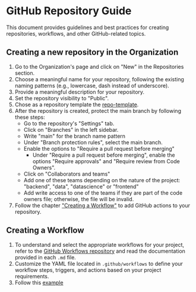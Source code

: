 # GitHub Repository Guide

This document provides guidelines and best practices for creating repositories,
workflows, and other GitHub-related topics.

## Creating a new repository in the Organization

1. Go to the Organization's page and click on "New" in the Repositories section.
1. Choose a meaningful name for your repository, following the existing naming
   patterns (e.g., lowercase, dash instead of underscore).
1. Provide a meaningful description for your repository.
1. Set the repository visibility to "Public".
1. Chose as a repository template the [repo-template](https://github.com/ai-cfia/repo-template).
1. After the repository is created, protect the main branch by following these
   steps:
    - Go to the repository's "Settings" tab.
    - Click on "Branches" in the left sidebar.
    - Write "main" for the branch name pattern
    - Under "Branch protection rules", select the main branch.
    - Enable the options to "Require a pull request before merging"
      - Under "Require a pull request before merging", enable the options
        "Require approvals" and "Require review from Code Owners".
    - Click on "Collaborators and teams"
    - Add one of these teams depending on the nature of the project: "backend",
      "data", "datascience" or "frontend"
    - Add write access to one of the teams if they are part of the code owners
      file; otherwise, the file will be invalid.
1. Follow the chapter ["Creating a Workflow"](#creating-a-workflow) to add
   GitHub actions to your repository.

## Creating a Workflow

1. To understand and select the appropriate workflows for your project, refer to
   the [GitHub Workflows
   repository](https://github.com/ai-cfia/github-workflows/tree/main/.github/workflows)
   and read the documentation provided in each `.md` file.
1. Customize the YAML file located in `.github/workflows` to define your
   workflow steps, triggers, and actions based on your project requirements.
1. Follow this
   [example](https://github.com/ai-cfia/finesse-backend/blob/main/.github/workflows/python-backend-workflows.yml)
